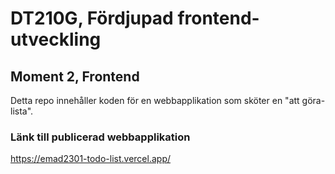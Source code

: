 # DT210G, Fördjupad frontend-utveckling
## Moment 2, Frontend

Detta repo innehåller koden för en webbapplikation som sköter en "att göra-lista".

### Länk till publicerad webbapplikation
https://emad2301-todo-list.vercel.app/


